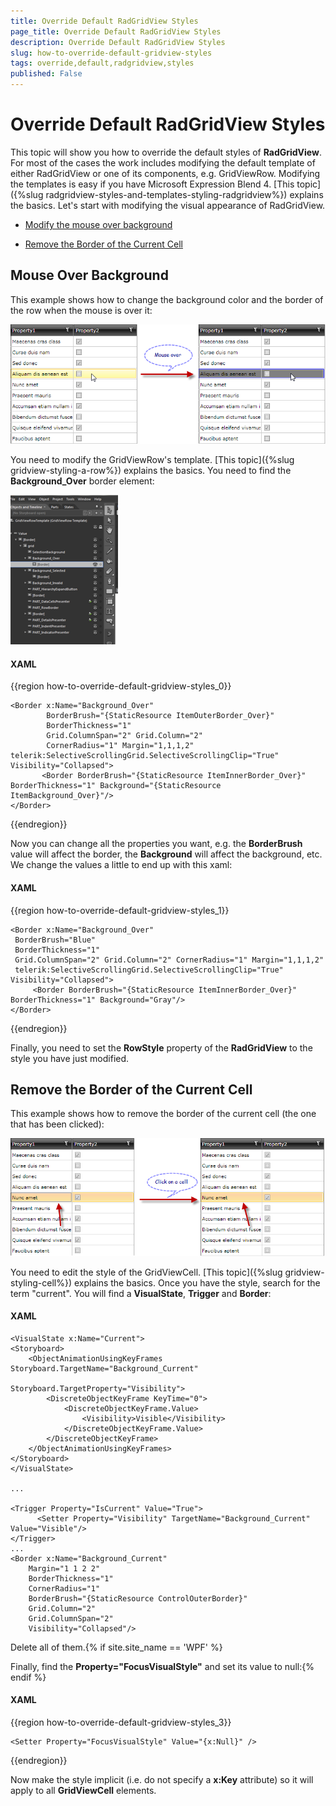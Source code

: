 ```yaml
---
title: Override Default RadGridView Styles
page_title: Override Default RadGridView Styles
description: Override Default RadGridView Styles
slug: how-to-override-default-gridview-styles
tags: override,default,radgridview,styles
published: False
---
```


# Override Default RadGridView Styles


This topic will show you how to override the default styles of __RadGridView__. For most of the cases the work includes modifying the default template of either RadGridView or one of its components, e.g. GridViewRow. Modifying the templates is easy if you have Microsoft Expression Blend 4. [This topic]({%slug radgridview-styles-and-templates-styling-radgridview%}) explains the basics. Let's start with modifying the visual appearance of RadGridView.

* [Modify the mouse over background](#mouse-over-background)

* [Remove the Border of the Current Cell](#remove-the-border-of-the-current-cell)

## Mouse Over Background ##

This example shows how to change the background color and the border of the row when the mouse is over it:

![](images/styling_row_background_mouseover.png)

You need to modify the GridViewRow's template. [This topic]({%slug gridview-styling-a-row%}) explains the basics. You need to find the __Background_Over__ border element:

![](images/styling_row_background_mouseover2.png)

#### __XAML__

{{region how-to-override-default-gridview-styles_0}}

	<Border x:Name="Background_Over" 
	        BorderBrush="{StaticResource ItemOuterBorder_Over}" 
	        BorderThickness="1" 
	        Grid.ColumnSpan="2" Grid.Column="2" 
	        CornerRadius="1" Margin="1,1,1,2" telerik:SelectiveScrollingGrid.SelectiveScrollingClip="True" Visibility="Collapsed">
           <Border BorderBrush="{StaticResource ItemInnerBorder_Over}" BorderThickness="1" Background="{StaticResource ItemBackground_Over}"/>
	</Border>
{{endregion}}

Now you can change all the properties you want, e.g. the __BorderBrush__ value will affect the border, the __Background__ will affect the background, etc. We change the values a little to end up with this xaml:

#### __XAML__

{{region how-to-override-default-gridview-styles_1}}

	<Border x:Name="Background_Over" 
	 BorderBrush="Blue" 
	 BorderThickness="1" 
	 Grid.ColumnSpan="2" Grid.Column="2" CornerRadius="1" Margin="1,1,1,2" 
	 telerik:SelectiveScrollingGrid.SelectiveScrollingClip="True" Visibility="Collapsed">
	     <Border BorderBrush="{StaticResource ItemInnerBorder_Over}" BorderThickness="1" Background="Gray"/>
	</Border>
{{endregion}}

Finally, you need to set the __RowStyle__ property of the __RadGridView__ to the style you have just modified.

## Remove the Border of the Current Cell ##

This example shows how to remove the border of the current cell (the one that has been clicked):

![](images/styling_current_cell3.png)


You need to edit the style of the GridViewCell. [This topic]({%slug gridview-styling-cell%}) explains the basics. Once you have the style, search for the term "current". You will find a __VisualState__, __Trigger__ and __Border__:

#### __XAML__
	<VisualState x:Name="Current">
    <Storyboard>
        <ObjectAnimationUsingKeyFrames Storyboard.TargetName="Background_Current"
                                       Storyboard.TargetProperty="Visibility">
            <DiscreteObjectKeyFrame KeyTime="0">
                <DiscreteObjectKeyFrame.Value>
                    <Visibility>Visible</Visibility>
                </DiscreteObjectKeyFrame.Value>
            </DiscreteObjectKeyFrame>
        </ObjectAnimationUsingKeyFrames>
    </Storyboard>
	</VisualState>

	...

	<Trigger Property="IsCurrent" Value="True">
	      <Setter Property="Visibility" TargetName="Background_Current" Value="Visible"/>
	</Trigger>
	...
	<Border x:Name="Background_Current"
        Margin="1 1 2 2"
        BorderThickness="1"
        CornerRadius="1"
        BorderBrush="{StaticResource ControlOuterBorder}"
        Grid.Column="2"
        Grid.ColumnSpan="2"
        Visibility="Collapsed"/>


Delete all of them.{% if site.site_name == 'WPF' %}

Finally, find the __Property="FocusVisualStyle"__ and set its value to null:{% endif %}

#### __XAML__

{{region how-to-override-default-gridview-styles_3}}

	<Setter Property="FocusVisualStyle" Value="{x:Null}" />
{{endregion}}

Now make the style implicit (i.e. do not specify a __x:Key__ attribute) so it will apply to all __GridViewCell__ elements.
